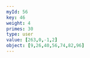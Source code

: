 ```yaml
---
myId: 56
key: 46
weight: 4
primes: 30
type: user
value: [263,0,-1,2]
object: [9,26,40,56,74,82,96]
---
```

